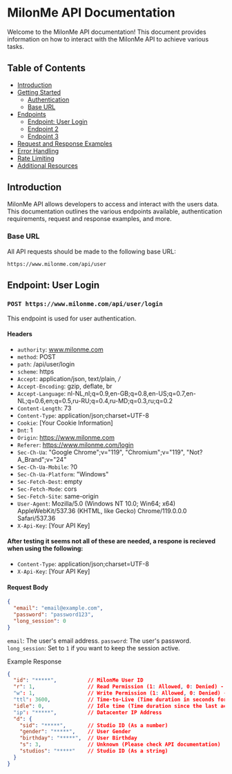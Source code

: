 # MilonMe API Documentation

Welcome to the MilonMe API documentation! This document provides information on how to interact with the MilonMe API to achieve various tasks.

## Table of Contents
- [Introduction](#introduction)
- [Getting Started](#getting-started)
  - [Authentication](#authentication)
  - [Base URL](#base-url)
- [Endpoints](#endpoints)
  - [Endpoint: User Login](#Endpoint:-User-Login)
  - [Endpoint 2](#endpoint-2)
  - [Endpoint 3](#endpoint-3)
- [Request and Response Examples](#request-and-response-examples)
- [Error Handling](#error-handling)
- [Rate Limiting](#rate-limiting)
- [Additional Resources](#additional-resources)

## Introduction
MilonMe API allows developers to access and interact with the users data. This documentation outlines the various endpoints available, authentication requirements, request and response examples, and more.

### Base URL
All API requests should be made to the following base URL:
```
https://www.milonme.com/api/user
```


## Endpoint: User Login
### `POST https://www.milonme.com/api/user/login`
This endpoint is used for user authentication.

#### Headers

- `authority`: www.milonme.com
- `method`: POST
- `path`: /api/user/login
- `scheme`: https
- `Accept`: application/json, text/plain, */*
- `Accept-Encoding`: gzip, deflate, br
- `Accept-Language`: nl-NL,nl;q=0.9,en-GB;q=0.8,en-US;q=0.7,en-NL;q=0.6,en;q=0.5,ru-RU;q=0.4,ru-MD;q=0.3,ru;q=0.2
- `Content-Length`: 73
- `Content-Type`: application/json;charset=UTF-8
- `Cookie`: [Your Cookie Information] <!-- Redacted for security -->
- `Dnt`: 1
- `Origin`: https://www.milonme.com
- `Referer`: https://www.milonme.com/login
- `Sec-Ch-Ua`: "Google Chrome";v="119", "Chromium";v="119", "Not?A_Brand";v="24"
- `Sec-Ch-Ua-Mobile`: ?0
- `Sec-Ch-Ua-Platform`: "Windows"
- `Sec-Fetch-Dest`: empty
- `Sec-Fetch-Mode`: cors
- `Sec-Fetch-Site`: same-origin
- `User-Agent`: Mozilla/5.0 (Windows NT 10.0; Win64; x64) AppleWebKit/537.36 (KHTML, like Gecko) Chrome/119.0.0.0 Safari/537.36
- `X-Api-Key`: [Your API Key] <!-- Redacted for security -->


#### After testing it seems not all of these are needed, a respone is recieved when using the following: 
- `Content-Type`: application/json;charset=UTF-8
- `X-Api-Key`: [Your API Key]


#### Request Body

```json
{
  "email": "email@example.com",
  "password": "password123",
  "long_session": 0
}
```

`email`: The user's email address.
`password`: The user's password.
`long_session`: Set to `1` if you want to keep the session active.

Example Response
```json
{
  "id": "*****",          // MilonMe User ID
  "r": 1,                 // Read Permission (1: Allowed, 0: Denied) - [Disclaimer: Exact meaning not confirmed]
  "w": 1,                 // Write Permission (1: Allowed, 0: Denied) - [Disclaimer: Exact meaning not confirmed]
  "ttl": 3600,            // Time-to-Live (Time duration in seconds for the token's validity)
  "idle": 0,              // Idle time (Time duration since the last activity) - [Disclaimer: Exact meaning not confirmed]
  "ip": "*****",          // Datacenter IP Address
  "d": {
    "sid": "*****",       // Studio ID (As a number)
    "gender": "*****",    // User Gender
    "birthday": "*****",  // User Birthday
    "s": 3,               // Unknown (Please check API documentation)
    "studios": "*****"    // Studio ID (As a string)
  }
}
```



